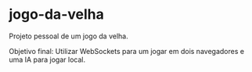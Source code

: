 # jogo-da-velha
Projeto pessoal de um jogo da velha.

Objetivo final: Utilizar WebSockets para um jogar em dois navegadores e uma IA para jogar local.
